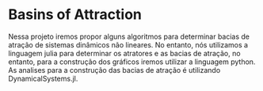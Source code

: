 # Basins of Attraction

Nessa projeto iremos propor alguns algoritmos para determinar bacias de atração de sistemas dinâmicos não lineares. No entanto, nós utilizamos a linguagem julia para determinar os atratores e as bacias de atração, no entanto, para a construção dos gráficos iremos utilizar a linguagem python. As analises para a construção das bacias de atração é utilizando DynamicalSystems.jl.

